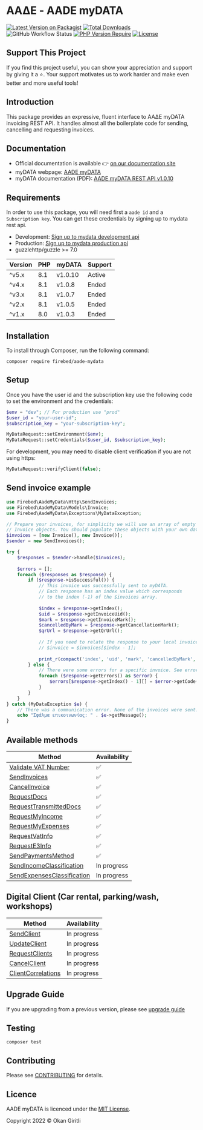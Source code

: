 # ΑΑΔΕ - AADE myDATA

[![Latest Version on Packagist](https://img.shields.io/packagist/v/firebed/aade-mydata.svg?style=flat-square)](https://packagist.org/packages/firebed/aade-mydata)
[![Total Downloads](https://poser.pugx.org/firebed/aade-mydata/downloads)](https://packagist.org/packages/firebed/aade-mydata)
![GitHub Workflow Status](https://img.shields.io/github/actions/workflow/status/firebed/aade-mydata/php.yml)
[![PHP Version Require](https://poser.pugx.org/firebed/aade-mydata/require/php)](https://packagist.org/packages/firebed/aade-mydata)
[![License](https://poser.pugx.org/firebed/aade-mydata/license)](LICENSE.md)

## Support This Project

If you find this project useful, you can show your appreciation and support by giving it a ⭐. Your support motivates us to work harder and make even better and more useful tools!

## Introduction

This package provides an expressive, fluent interface to ΑΑΔΕ myDATA invoicing REST API. It handles almost all the boilerplate code for sending, cancelling and requesting invoices.

## Documentation

- Official documentation is available 👉 [on our documentation site](https://docs.invoicemaker.gr/getting-started)
- myDATA webpage: [AADE myDATA](https://www.aade.gr/mydata)
- myDATA documentation (PDF): [AADE myDATA REST API v1.0.10](https://www.aade.gr/sites/default/files/2024-12/myDATA%20API%20Documentation%20v1%20.0.10_official_erp.pdf)

## Requirements

In order to use this package, you will need first a `aade id` and a `Subscription key`. You can get these credentials by signing up to mydata rest api.

- Development: [Sign up to mydata development api](https://mydata-dev-register.azurewebsites.net/)
- Production: [Sign up to mydata production api](https://www.aade.gr/mydata)
- guzzlehttp/guzzle >= 7.0

| Version | PHP | myDATA  | Support |
|---------|-----|---------|---------|
| ^v5.x   | 8.1 | v1.0.10 | Active  |
| ^v4.x   | 8.1 | v1.0.8  | Ended   |
| ^v3.x   | 8.1 | v1.0.7  | Ended   |
| ^v2.x   | 8.1 | v1.0.5  | Ended   |
| ^v1.x   | 8.0 | v1.0.3  | Ended   |

## Installation

To install through Composer, run the following command:

```
composer require firebed/aade-mydata
```

## Setup

Once you have the user id and the subscription key use the following code to set the environment and the credentials:

```php
$env = "dev"; // For production use "prod"
$user_id = "your-user-id";
$subscription_key = "your-subscription-key";

MyDataRequest::setEnvironment($env);
MyDataRequest::setCredentials($user_id, $subscription_key);
```

For development, you may need to disable client verification if you are not using https:

```php
MyDataRequest::verifyClient(false);
```

## Send invoice example

```php
use Firebed\AadeMyData\Http\SendInvoices;
use Firebed\AadeMyData\Models\Invoice;
use Firebed\AadeMyData\Exceptions\MyDataException;

// Prepare your invoices, for simplicity we will use an array of empty
// Invoice objects. You should populate these objects with your own data.
$invoices = [new Invoice(), new Invoice()];
$sender = new SendInvoices();

try {
    $responses = $sender->handle($invoices);
    
    $errors = [];
    foreach ($responses as $response) {
        if ($response->isSuccessful()) { 
            // This invoice was successfully sent to myDATA.     
            // Each response has an index value which corresponds
            // to the index (-1) of the $invoices array.
            
            $index = $response->getIndex();
            $uid = $response->getInvoiceUid();
            $mark = $response->getInvoiceMark();
            $cancelledByMark = $response->getCancellationMark();
            $qrUrl = $response->getQrUrl();
    
            // If you need to relate the response to your local invoice
            // $invoice = $invoices[$index - 1];    
    
            print_r(compact('index', 'uid', 'mark', 'cancelledByMark', 'qrUrl'));
        } else {
            // There were some errors for a specific invoice. See errors for details.
            foreach ($response->getErrors() as $error) {
                $errors[$response->getIndex() - 1][] = $error->getCode() . ': ' . $error->getMessage();
            }
        }
    }
} catch (MyDataException $e) {
    // There was a communication error. None of the invoices were sent.
    echo "Σφάλμα επικοινωνίας: " . $e->getMessage();
}
```

## Available methods

| Method                                                                                      | Availability       |
|---------------------------------------------------------------------------------------------|--------------------|
| [Validate VAT Number](http://docs.invoicemaker.gr/http/search-vat)                          | :white_check_mark: |
| [SendInvoices](http://docs.invoicemaker.gr/http/send-invoices)                              | :white_check_mark: |
| [CancelInvoice](http://docs.invoicemaker.gr/http/cancel-invoice)                            | :white_check_mark: |
| [RequestDocs](http://docs.invoicemaker.gr/http/request-docs)                                | :white_check_mark: |
| [RequestTransmittedDocs](http://docs.invoicemaker.gr/http/request-transmitted-docs)         | :white_check_mark: |
| [RequestMyIncome](http://docs.invoicemaker.gr/http/request-my-income)                       | :white_check_mark: |
| [RequestMyExpenses](http://docs.invoicemaker.gr/http/request-my-expenses)                   | :white_check_mark: |
| [RequestVatInfo](http://docs.invoicemaker.gr/http/request-vat-info)                         | :white_check_mark: |
| [RequestE3Info](http://docs.invoicemaker.gr/http/request-e3-info)                           | :white_check_mark: |
| [SendPaymentsMethod](http://docs.invoicemaker.gr/http/send-payments-method)                 | :white_check_mark: |
| [SendIncomeClassification](http://docs.invoicemaker.gr/http/send-income-classification)     | In progress        |
| [SendExpensesClassification](http://docs.invoicemaker.gr/http/send-expenses-classification) | In progress        |

## Digital Client (Car rental, parking/wash, workshops)

| Method                                                                        | Availability |
|-------------------------------------------------------------------------------|--------------|
| [SendClient](http://docs.invoicemaker.gr/http/dcl/SendClient)                 | In progress  |
| [UpdateClient](http://docs.invoicemaker.gr/http/dcl/UpdateClient)             | In progress  |
| [RequestClients](http://docs.invoicemaker.gr/http/dcl/RequestClient)          | In progress  |
| [CancelClient](http://docs.invoicemaker.gr/http/dcl/CancelClient)             | In progress  |
| [ClientCorrelations](http://docs.invoicemaker.gr/http/dcl/ClientCorrelations) | In progress  |

## Upgrade Guide

If you are upgrading from a previous version, please see [upgrade guide](docs/upgrade-guide.md)

## Testing

```shell
composer test
```

## Contributing

Please see [CONTRIBUTING](http://docs.invoicemaker.gr/contributing) for details.

## Licence

AADE myDATA is licenced under the [MIT License](LICENSE.md).

Copyright 2022 &copy; Okan Giritli

